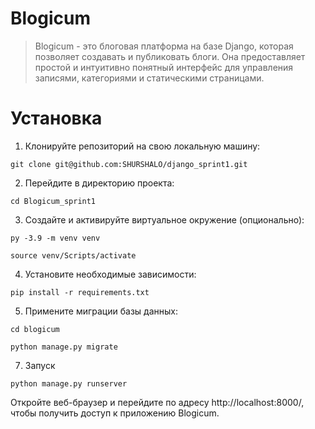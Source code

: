# Blogicum

> Blogicum - это блоговая платформа на базе Django,
которая позволяет создавать и публиковать блоги. 
Она предоставляет простой и интуитивно понятный интерфейс для управления записями, 
категориями и статическими страницами.

# Установка

1. Клонируйте репозиторий на свою локальную машину:
```
git clone git@github.com:SHURSHALO/django_sprint1.git
```
2. Перейдите в директорию проекта:
```
cd Blogicum_sprint1
```
3. Создайте и активируйте виртуальное окружение (опционально):
```
py -3.9 -m venv venv
```
```
source venv/Scripts/activate
```
4. Установите необходимые зависимости:
```
pip install -r requirements.txt
```
5. Примените миграции базы данных:
```
cd blogicum
```
```
python manage.py migrate
```

7. Запуск
```
python manage.py runserver
```

Откройте веб-браузер и перейдите по адресу http://localhost:8000/, чтобы получить доступ к приложению Blogicum.
